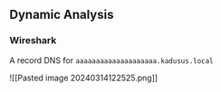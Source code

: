 ## Dynamic Analysis
### Wireshark
A record DNS for `aaaaaaaaaaaaaaaaaaaa.kadusus.local`

![[Pasted image 20240314122525.png]]
